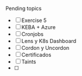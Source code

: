 Pending topics
- [ ] Exercise 5
- [ ] KEBA + Azure
- [ ] Cronjobs
- [ ] Lens y K8s Dashboard
- [ ] Cordon y Uncordon
- [ ] Certificados
- [ ] Taints
- [ ] 
